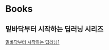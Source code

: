 # Books

## 밑바닥부터 시작하는 딥러닝 시리즈 

[밑바닥부터 시작하는 딥러닝1][밑시딥1link]

[밑시딥1link]: https://github.com/ceo21ckim/Books/tree/main/Deep%20Learning%20from%20Scratch/Deep%20Learning%20from%20Scratch1
